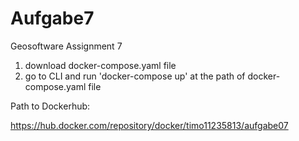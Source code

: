 # Aufgabe7
Geosoftware Assignment 7

1. download docker-compose.yaml file
2. go to CLI and run 'docker-compose up' at the path of docker-compose.yaml file

Path to Dockerhub:

https://hub.docker.com/repository/docker/timo11235813/aufgabe07
